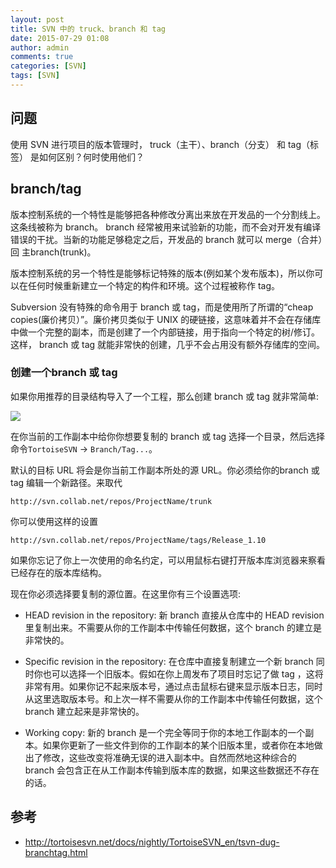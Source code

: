 ```yaml
---
layout: post
title: SVN 中的 truck、branch 和 tag
date: 2015-07-29 01:08
author: admin
comments: true
categories: [SVN]
tags: [SVN]
---
```


## 问题

使用 SVN 进行项目的版本管理时， truck（主干）、branch（分支） 和 tag（标签） 是如何区别？何时使用他们？

<!-- more -->

## branch/tag

版本控制系统的一个特性是能够把各种修改分离出来放在开发品的一个分割线上。这条线被称为 branch。 branch 经常被用来试验新的功能，而不会对开发有编译错误的干扰。当新的功能足够稳定之后，开发品的 branch 就可以 merge（合并）回 主branch(trunk)。

版本控制系统的另一个特性是能够标记特殊的版本(例如某个发布版本)，所以你可以在任何时候重新建立一个特定的构件和环境。这个过程被称作 tag。

Subversion 没有特殊的命令用于 branch 或 tag，而是使用所了所谓的“cheap copies(廉价拷贝）”。廉价拷贝类似于 UNIX 的硬链接，这意味着并不会在存储库中做一个完整的副本，而是创建了一个内部链接，用于指向一个特定的树/修订。这样， branch 或 tag 就能非常快的创建，几乎不会占用没有额外存储库的空间。

### 创建一个branch 或 tag

如果你用推荐的目录结构导入了一个工程，那么创建 branch 或 tag 就非常简单:

![](http://99btgc01.info/uploads/2015/07/001%281%29.png)

在你当前的工作副本中给你你想要复制的 branch 或 tag 选择一个目录，然后选择命令`TortoiseSVN` → `Branch/Tag...`。

默认的目标 URL 将会是你当前工作副本所处的源 URL。你必须给你的branch 或 tag 编辑一个新路径。来取代

    http://svn.collab.net/repos/ProjectName/trunk

你可以使用这样的设置

    http://svn.collab.net/repos/ProjectName/tags/Release_1.10

如果你忘记了你上一次使用的命名约定，可以用鼠标右键打开版本库浏览器来察看已经存在的版本库结构。

现在你必须选择要复制的源位置。在这里你有三个设置选项:

* HEAD revision in the repository:
新 branch 直接从仓库中的 HEAD revision 里复制出来。不需要从你的工作副本中传输任何数据，这个 branch 的建立是非常快的。

* Specific revision in the repository:
在仓库中直接复制建立一个新 branch 同时你也可以选择一个旧版本。假如在你上周发布了项目时忘记了做 tag ，这将非常有用。如果你记不起来版本号，通过点击鼠标右键来显示版本日志，同时从这里选取版本号。和上次一样不需要从你的工作副本中传输任何数据，这个 branch  建立起来是非常快的。

* Working copy:
新的 branch 是一个完全等同于你的本地工作副本的一个副本。如果你更新了一些文件到你的工作副本的某个旧版本里，或者你在本地做出了修改，这些改变将准确无误的进入副本中。自然而然地这种综合的 branch 会包含正在从工作副本传输到版本库的数据，如果这些数据还不存在的话。


## 参考
- <http://tortoisesvn.net/docs/nightly/TortoiseSVN_en/tsvn-dug-branchtag.html>


